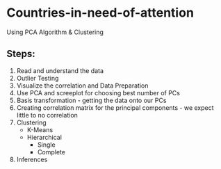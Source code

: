 # Countries-in-need-of-attention
Using PCA Algorithm & Clustering

## Steps:
1. Read and understand the data
2. Outlier Testing
3. Visualize the correlation and Data Preparation
4. Use PCA and screeplot for choosing best number of PCs
5. Basis transformation - getting the data onto our PCs
6. Creating correlation matrix for the principal components - we expect little to no correlation
7. Clustering 
    - K-Means
    - Hierarchical
        - Single
        - Complete
8. Inferences
